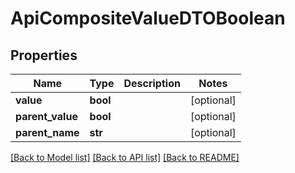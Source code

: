 # ApiCompositeValueDTOBoolean

## Properties
Name | Type | Description | Notes
------------ | ------------- | ------------- | -------------
**value** | **bool** |  | [optional] 
**parent_value** | **bool** |  | [optional] 
**parent_name** | **str** |  | [optional] 

[[Back to Model list]](../README.md#documentation-for-models) [[Back to API list]](../README.md#documentation-for-api-endpoints) [[Back to README]](../README.md)

